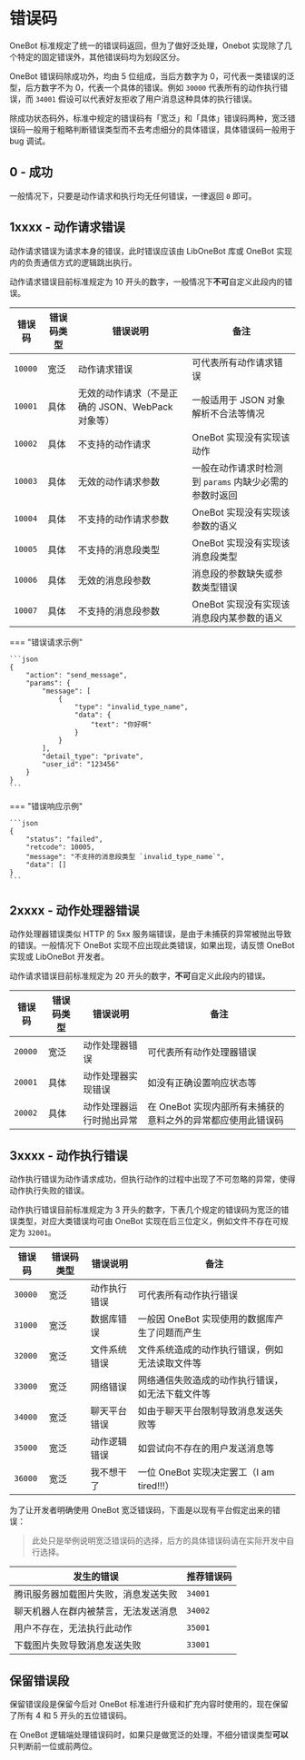 # 错误码

OneBot 标准规定了统一的错误码返回，但为了做好泛处理，Onebot 实现除了几个特定的固定错误外，其他错误码均为划段区分。

OneBot 错误码除成功外，均由 5 位组成，当后方数字为 0，可代表一类错误的泛型，后方数字不为 0，代表一个具体的错误。例如 `30000` 代表所有的动作执行错误，而 `34001` 假设可以代表好友拒收了用户消息这种具体的执行错误。

除成功状态码外，标准中规定的错误码有「宽泛」和「具体」错误码两种，宽泛错误码一般用于粗略判断错误类型而不去考虑细分的具体错误，具体错误码一般用于 bug 调试。

## 0 - 成功

一般情况下，只要是动作请求和执行均无任何错误，一律返回 `0` 即可。

## 1xxxx - 动作请求错误

动作请求错误为请求本身的错误，此时错误应该由 LibOneBot 库或 OneBot 实现内的负责通信方式的逻辑跳出执行。

动作请求错误目前标准规定为 10 开头的数字，一般情况下**不可**自定义此段内的错误。

错误码 | 错误码类型 | 错误说明 | 备注
--- | --- | --- | ---
`10000` | 宽泛 | 动作请求错误 | 可代表所有动作请求错误
`10001` | 具体 | 无效的动作请求（不是正确的 JSON、WebPack 对象等） | 一般适用于 JSON 对象解析不合法等情况
`10002` | 具体 | 不支持的动作请求 | OneBot 实现没有实现该动作
`10003` | 具体 | 无效的动作请求参数 | 一般在动作请求时检测到 `params` 内缺少必需的参数时返回
`10004` | 具体 | 不支持的动作请求参数 | OneBot 实现没有实现该参数的语义
`10005` | 具体 | 不支持的消息段类型 | OneBot 实现没有实现该消息段类型
`10006` | 具体 | 无效的消息段参数 | 消息段的参数缺失或参数类型错误
`10007` | 具体 | 不支持的消息段参数 | OneBot 实现没有实现该消息段内某参数的语义

=== "错误请求示例"

    ```json
    {
        "action": "send_message",
        "params": {
            "message": [
                {
                    "type": "invalid_type_name",
                    "data": {
                        "text": "你好啊"
                    }
                }
            ],
            "detail_type": "private",
            "user_id": "123456"
        }
    }
    ```

=== "错误响应示例"

    ```json
    {
        "status": "failed",
        "retcode": 10005,
        "message": "不支持的消息段类型 `invalid_type_name`",
        "data": []
    }
    ```

## 2xxxx - 动作处理器错误

动作处理器错误类似 HTTP 的 5xx 服务端错误，是由于未捕获的异常被抛出导致的错误。一般情况下 OneBot 实现不应出现此类错误，如果出现，请反馈 OneBot 实现或 LibOneBot 开发者。

动作请求错误目前标准规定为 20 开头的数字，**不可**自定义此段内的错误。

错误码 | 错误码类型 | 错误说明 | 备注
--- | --- | --- | ---
`20000` | 宽泛 | 动作处理器错误 | 可代表所有动作处理器错误
`20001` | 具体 | 动作处理器实现错误 | 如没有正确设置响应状态等
`20002` | 具体 | 动作处理器运行时抛出异常 | 在 OneBot 实现内部所有未捕获的意料之外的异常都应使用此错误码

## 3xxxx - 动作执行错误

动作执行错误为动作请求成功，但执行动作的过程中出现了不可忽略的异常，使得动作执行失败的错误。

动作执行错误目前标准规定为 3 开头的数字，下表几个规定的错误码为宽泛的错误类型，对应大类错误均可由 OneBot 实现在后三位定义，例如文件不存在可规定为 `32001`。

错误码 | 错误码类型 | 错误说明 | 备注
--- | --- | --- | ---
`30000` | 宽泛 | 动作执行错误 | 可代表所有动作执行错误
`31000` | 宽泛 | 数据库错误 | 一般因 OneBot 实现使用的数据库产生了问题而产生
`32000` | 宽泛 | 文件系统错误 | 文件系统造成的动作执行错误，例如无法读取文件等
`33000` | 宽泛 | 网络错误 | 网络通信失败造成的动作执行错误，如无法下载文件等
`34000` | 宽泛 | 聊天平台错误 | 如由于聊天平台限制导致消息发送失败等
`35000` | 宽泛 | 动作逻辑错误 | 如尝试向不存在的用户发送消息等
`36000` | 宽泛 | 我不想干了 | 一位 OneBot 实现决定罢工（I am tired!!!）

为了让开发者明确使用 OneBot 宽泛错误码，下面是以现有平台假定出来的错误：

> 此处只是举例说明宽泛错误码的选择，后方的具体错误码请在实际开发中自行选择。

发生的错误 | 推荐错误码
--- | ---
腾讯服务器加载图片失败，消息发送失败 | `34001`
聊天机器人在群内被禁言，无法发送消息 | `34002`
用户不存在，无法执行此动作 | `35001`
下载图片失败导致消息发送失败 | `33001`

## 保留错误段

保留错误段是保留今后对 OneBot 标准进行升级和扩充内容时使用的，现在保留了所有 4 和 5 开头的五位错误码。

在 OneBot 逻辑端处理错误码时，如果只是做宽泛的处理，不细分错误类型**可以**只判断前一位或前两位。
